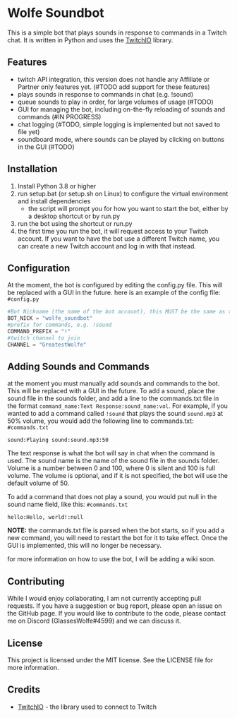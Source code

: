 Wolfe Soundbot
==============
This is a simple bot that plays sounds in response to commands in a Twitch chat. It is written in Python and uses the [TwitchIO](https://twitchio.dev/en/latest/index.html) library.

Features
--------
- twitch API integration, this version does not handle any Affiliate or Partner only features yet. (#TODO add support for these features)
- plays sounds in response to commands in chat (e.g. !sound)
- queue sounds to play in order, for large volumes of usage (#TODO)
- GUI for managing the bot, including on-the-fly reloading of sounds and commands (#IN PROGRESS)
- chat logging (#TODO, simple logging is implemented but not saved to file yet)
- soundboard mode, where sounds can be played by clicking on buttons in the GUI (#TODO)

Installation
------------
1. Install Python 3.8 or higher
2. run setup.bat (or setup.sh on Linux) to configure the virtual environment and install dependencies
     - the script will prompt you for how you want to start the bot, either by a desktop shortcut or by run.py
3. run the bot using the shortcut or run.py
4. the first time you run the bot, it will request access to your Twitch account. If you want to have the bot use a different Twitch name, you can create a new Twitch account and log in with that instead.

Configuration
-------------
At the moment, the bot is configured by editing the config.py file. This will be replaced with a GUI in the future. here is an example of the config file:
`#config.py`
```python
#Bot Nickname (the name of the bot account), this MUST be the same as the account you logged in with
BOT_NICK = "wolfe_soundbot"
#prefix for commands, e.g. !sound
COMMAND_PREFIX = "!"
#twitch channel to join
CHANNEL = "GreatestWolfe"
```

Adding Sounds and Commands
--------------------------
at the moment you must manually add sounds and commands to the bot. This will be replaced with a GUI in the future. To add a sound, place the sound file in the sounds folder, and add a line to the commands.txt file in the format `command_name:Text Response:sound_name:vol`. For example, if you wanted to add a command called `!sound` that plays the sound `sound.mp3` at 50% volume, you would add the following line to commands.txt:
`#commands.txt`
```text
sound:Playing sound:sound.mp3:50
```
The text response is what the bot will say in chat when the command is used. The sound name is the name of the sound file in the sounds folder. Volume is a number between 0 and 100, where 0 is silent and 100 is full volume. The volume is optional, and if it is not specified, the bot will use the default volume of 50.

To add a command that does not play a sound, you would put null in the sound name field, like this:
`#commands.txt`
```text
hello:Hello, world!:null
```

__NOTE:__ the commands.txt file is parsed when the bot starts, so if you add a new command, you will need to restart the bot for it to take effect. Once the GUI is implemented, this will no longer be necessary.

for more information on how to use the bot, I will be adding a wiki soon.

Contributing
------------
While I would enjoy collaborating, I am not currently accepting pull requests. If you have a suggestion or bug report, please open an issue on the GitHub page. If you would like to contribute to the code, please contact me on Discord (GlassesWolfe#4599) and we can discuss it.

License
-------
This project is licensed under the MIT license. See the LICENSE file for more information.

Credits
-------
- [TwitchIO](https://twitchio.dev/en/latest/index.html) - the library used to connect to Twitch

